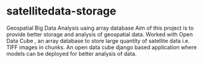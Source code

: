 # satellitedata-storage
Geospatial Big Data Analysis uaing array database
Aim of this project is to provide better storage and analysis of geospatial data.
Worked with Open Data Cube , an array database to store large quantity of satellite data i.e. TIFF images in chunks.
An open data cube django based application where models can be deployed for better analysis of data.
